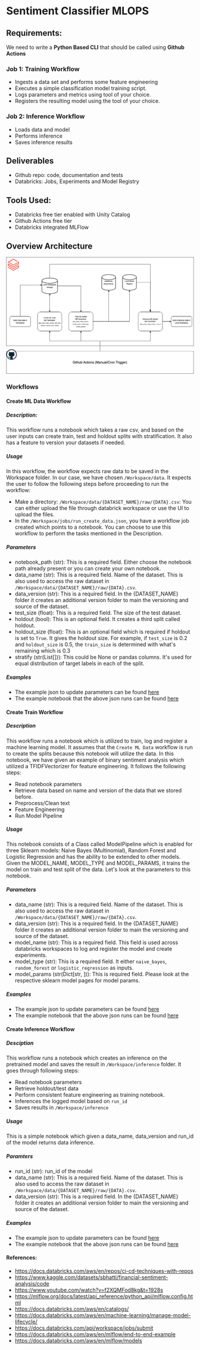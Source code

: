 # Sentiment Classifier MLOPS

## Requirements:

We need to write a **Python Based CLI** that should be called using **Github Actions** 

### Job 1: Training Workflow
* Ingests a data set and performs some feature engineering
* Executes a simple classification model training script.
* Logs parameters and metrics using tool of your choice.
* Registers the resulting model using the tool of your choice.

### Job 2: Inference Workflow
* Loads data and model
* Performs inference
* Saves inference results

## Deliverables
* Github repo: code, documentation and tests
* Databricks: Jobs, Experiments and Model Registry


## Tools Used:
* Databricks free tier enabled with Unity Catalog
* Github Actions free tier
* Databricks integrated MLFlow


## Overview Architecture

![CI/CD Architecture](https://github.com/yashad-samant/sentiment_classifier_mlops/blob/dev/images/Sentiment%20Analysis%20MLOPS.drawio.png)

### Workflows


#### Create ML Data Workflow

##### Description:
This workflow runs a notebook which takes a raw csv, and based on the user inputs can create train, test and holdout splits with stratification. It also has a feature to version your datasets if needed.

##### Usage
In this workflow, the workflow expects raw data to be saved in the Workspace folder. In our case, we have chosen `/Workspace/data`. It expects the user to follow the following steps before proceeding to run the workflow:
* Make a directory: `/Workspace/data/{DATASET_NAME}/raw/{DATA}.csv`: You can either upload the file through databrick workspace or use the UI to upload the files.
* In the `/Workspace/jobs/run_create_data.json`, you have a workflow job created which points to a notebook. You can choose to use this workflow to perform the tasks mentioned in the Description.

##### Parameters
* notebook_path (str): This is a required field. Either choose the notebook path already present or you can create your own notebook.
* data_name (str): This is a required field. Name of the dataset. This is also used to access the raw dataset in `/Workspace/data/{DATASET_NAME}/raw/{DATA}.csv`.
* data_version (str): This is a required field. In the {DATASET_NAME} folder it creates an additional version folder to main the versioning and source of the dataset.
* test_size (float): This is a required field. The size of the test dataset. 
* holdout (bool): This is an optional field. It creates a third split called holdout.
* holdout_size (float): This is an optional field which is required if holdout is set to `True`. It gives the holdout size. For example, if `test_size` is 0.2 and `holdout_size` is 0.5, the `train_size` is determined with what's remaining which is 0.3  
* stratify (str(List[])): This could be None or pandas columns. It's used for equal distribution of target labels in each of the split.

##### Examples

* The example json to update parameters can be found [here](https://github.com/yashad-samant/sentiment_classifier_mlops/blob/dev/jobs/run_create_data.json)
* The example notebook that the above json runs can be found [here](https://github.com/yashad-samant/sentiment_classifier_mlops/blob/dev/notebooks/create_data.ipynb)

#### Create Train Workflow

##### Description
This workflow runs a notebook which is utilized to train, log and register a machine learning model. It assumes that the `Create ML Data` workflow is run to create the splits because this notebook will utilize the data. In this notebook, we have given an example of binary sentiment analysis which utilized a TFIDFVectorizer for feature engineering. It follows the following steps:
* Read notebook parameters
* Retrieve data based on name and version of the data that we stored before.
* Preprocess/Clean text
* Feature Engineering
* Run Model Pipeline

##### Usage
This notebook consists of a Class called ModelPipeline which is enabled for three Sklearn models: Naive Bayes (Multinomial), Random Forest and Logistic Regression and has the ability to be extended to other models. Given the MODEL_NAME, MODEL_TYPE and MODEL_PARAMS, it trains the model on train and test split of the data. Let's look at the parameters to this notebook.

##### Parameters
* data_name (str): This is a required field. Name of the dataset. This is also used to access the raw dataset in `/Workspace/data/{DATASET_NAME}/raw/{DATA}.csv`.
* data_version (str): This is a required field. In the {DATASET_NAME} folder it creates an additional version folder to main the versioning and source of the dataset.
* model_name (str): This is a required field. This field is used across databricks workspaces to log and register the model and create experiments.
* model_type (str): This is a required field. It either `naive_bayes`, `random_forest` or `logistic_regression` as inputs.
* model_params (str(Dict[str, ])): This is required field. Please look at the respective sklearn model pages for model params.

##### Examples
* The example json to update parameters can be found [here](https://github.com/yashad-samant/sentiment_classifier_mlops/blob/dev/jobs/run_train_model.json)
* The example notebook that the above json runs can be found [here](https://github.com/yashad-samant/sentiment_classifier_mlops/blob/dev/notebooks/train_models.ipynb)

#### Create Inference Workflow

##### Desciption
This workflow runs a notebook which creates an inference on the pretrained model and saves the result in `/Workspace/inference` folder. It goes through following steps:
* Read notebook parameters
* Retrieve holdout/test data
* Perform consistent feature engineering as training notebook.
* Inferences the logged model based on `run_id`
* Saves results in `/Workspace/inference`

##### Usage
This is a simple notebook which given a data_name, data_version and run_id of the model returns data inference.

##### Paramters
* run_id (str): run_id of the model
* data_name (str): This is a required field. Name of the dataset. This is also used to access the raw dataset in `/Workspace/data/{DATASET_NAME}/raw/{DATA}.csv`.
* data_version (str): This is a required field. In the {DATASET_NAME} folder it creates an additional version folder to main the versioning and source of the dataset.

##### Examples
* The example json to update parameters can be found [here](https://github.com/yashad-samant/sentiment_classifier_mlops/blob/dev/jobs/run_inference_model.json)
* The example notebook that the above json runs can be found [here](https://github.com/yashad-samant/sentiment_classifier_mlops/blob/dev/jobs/run_inference_model.json)

#### References:
* https://docs.databricks.com/aws/en/repos/ci-cd-techniques-with-repos
* https://www.kaggle.com/datasets/sbhatti/financial-sentiment-analysis/code
* https://www.youtube.com/watch?v=f2XQMFod8kg&t=1928s
* https://mlflow.org/docs/latest/api_reference/python_api/mlflow.config.html
* https://docs.databricks.com/aws/en/catalogs/
* https://docs.databricks.com/aws/en/machine-learning/manage-model-lifecycle/
* https://docs.databricks.com/api/workspace/jobs/submit
* https://docs.databricks.com/aws/en/mlflow/end-to-end-example
* https://docs.databricks.com/aws/en/mlflow/models
